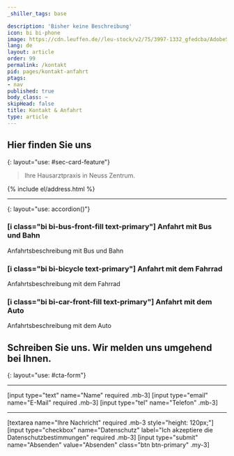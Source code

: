 ```yaml
---
_shiller_tags: base

description: 'Bisher keine Beschreibung'
icon: bi bi-phone
image: https://cdn.leuffen.de//leu-stock/v2/75/3997-1332_gfedcba/AdobeStock_408777375.webp
lang: de
layout: article
order: 99
permalink: /kontakt
pid: pages/kontakt-anfahrt
ptags:
- nav
published: true
body_class: ~
skipHead: false
title: Kontakt & Anfahrt
type: article
---
```

## Hier finden Sie uns
{: layout="use: #sec-card-feature"}

> Ihre Hausarztpraxis in Neuss Zentrum.

<map data-map-url="{{site.data.general.map_url}}" style="--joda-use: map()"></map>

{% include el/address.html %}


---
{: layout="use: accordion()"}

### [i class="bi bi-bus-front-fill text-primary"] Anfahrt mit Bus und Bahn

Anfahrtsbeschreibung mit Bus und Bahn

### [i class="bi bi-bicycle text-primary"] Anfahrt mit dem Fahrrad

Anfahrtsbeschreibung mit dem Fahrrad

### [i class="bi bi-car-front-fill text-primary"] Anfahrt mit dem Auto

Anfahrtsbeschreibung mit dem Auto



## Schreiben Sie uns. Wir melden uns umgehend bei Ihnen.
{: layout="use: #cta-form"}


---

[input type="text"  name="Name" required .mb-3]
[input type="email" name="E-Mail" required .mb-3]
[input type="tel" name="Telefon" .mb-3]

---

[textarea name="Ihre Nachricht" required .mb-3 style="height: 120px;"]
[input type="checkbox" name="Datenschutz" label="Ich akzeptiere die Datenschutzbestimmungen" required .mb-3]
[input type="submit" name="Absenden" value="Absenden" class="btn btn-primary" .my-3]
